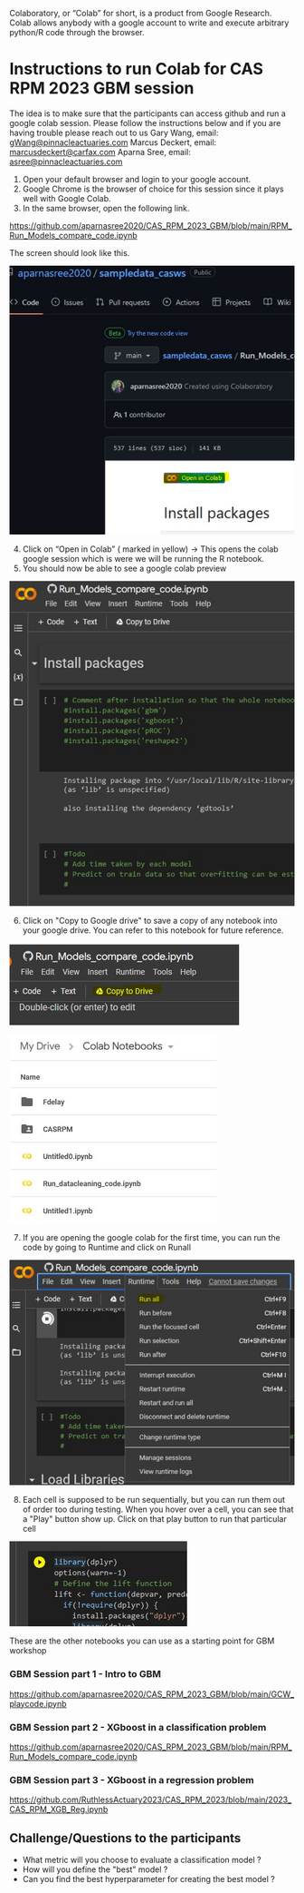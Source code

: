 Colaboratory, or “Colab” for short, is a product from Google Research. Colab allows anybody with a google account to write and execute arbitrary python/R code through the browser.

# Instructions to run Colab for CAS RPM 2023 GBM session

The idea is to make sure that the participants can access github and run a google colab session. Please follow the instructions below and if you are having trouble please reach out to us 
Gary Wang, email: gWang@pinnacleactuaries.com
Marcus Deckert, email: marcusdeckert@carfax.com
Aparna Sree, email: asree@pinnacleactuaries.com



1. Open your default browser and login to your google account. 
2. Google Chrome is the browser of choice for this session since it plays well with Google Colab. 
3. In the same browser, open the following link. 

https://github.com/aparnasree2020/CAS_RPM_2023_GBM/blob/main/RPM_Run_Models_compare_code.ipynb

The screen should look like this. 

![Go to Colab link](/readme_images/open_colab.jpg )

4. Click on “Open in Colab” ( marked in yellow)
      -> This opens the colab google session which is were we will be running the R notebook. 
5. You should now be able to see a google colab preview 
 
![Colab firstlook](/readme_images/colab_firstlook.jpg)


6. Click on "Copy to Google drive" to save a copy of any notebook into your google drive. You can refer to this notebook for future reference. 

![Copy to google drive ](/readme_images/colab_copytogoogledrive_1.JPG)

![Files in Google drive](/readme_images/colab_copytogoogledrive_2.JPG)

7. If you are opening the google colab for the first time, you can run the code by going to Runtime and click on Runall

![Runall](/readme_images/Runall.jpg)

8. Each cell is supposed to be run sequentially, but you can run them out of order too during testing. 
When you hover over a cell, you can see that a "Play" button show up. Click on that play button to run that particular cell

![Run one cell](/readme_images/run_one_cell.JPG ) 


These are the other notebooks you can use as a starting point for GBM workshop
### GBM Session part 1 - Intro to GBM 

https://github.com/aparnasree2020/CAS_RPM_2023_GBM/blob/main/GCW_playcode.ipynb

### GBM Session part 2 - XGboost in a classification problem

https://github.com/aparnasree2020/CAS_RPM_2023_GBM/blob/main/RPM_Run_Models_compare_code.ipynb

### GBM Session part 3 - XGboost in a regression problem

https://github.com/RuthlessActuary2023/CAS_RPM_2023/blob/main/2023_CAS_RPM_XGB_Reg.ipynb

## Challenge/Questions to the participants
* What metric will you choose to evaluate a classification model ? 
* How will you define the "best" model ? 
* Can you find the best hyperparameter for creating the best model ?
